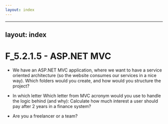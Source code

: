 ```yaml
---
layout: index
---
```



---
layout: index
---


F_5.2.1.5 - ASP.NET MVC
============================


- We have an ASP.NET MVC application, where we want to have a service oriented architecture (so the website consumes our services in a nice way).
Which folders would you create, and how would you structure the project?
 
- In which letter Which letter from MVC acronym would you use to handle the logic behind (and why):
 Calculate how much interest a user should pay after 2 years in a finance system?

- Are you a freelancer or a team?